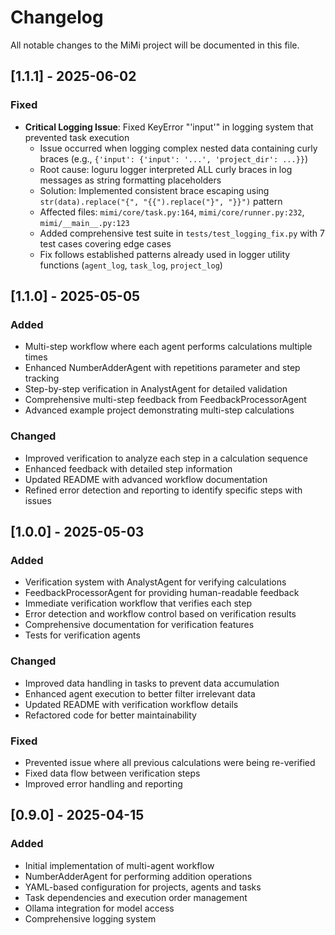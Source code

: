 # Changelog

All notable changes to the MiMi project will be documented in this file.

## [1.1.1] - 2025-06-02

### Fixed
- **Critical Logging Issue**: Fixed KeyError "'input'" in logging system that prevented task execution
  - Issue occurred when logging complex nested data containing curly braces (e.g., `{'input': {'input': '...', 'project_dir': ...}}`)
  - Root cause: loguru logger interpreted ALL curly braces in log messages as string formatting placeholders
  - Solution: Implemented consistent brace escaping using `str(data).replace("{", "{{").replace("}", "}}")` pattern
  - Affected files: `mimi/core/task.py:164`, `mimi/core/runner.py:232`, `mimi/__main__.py:123`
  - Added comprehensive test suite in `tests/test_logging_fix.py` with 7 test cases covering edge cases
  - Fix follows established patterns already used in logger utility functions (`agent_log`, `task_log`, `project_log`)

## [1.1.0] - 2025-05-05

### Added
- Multi-step workflow where each agent performs calculations multiple times
- Enhanced NumberAdderAgent with repetitions parameter and step tracking
- Step-by-step verification in AnalystAgent for detailed validation
- Comprehensive multi-step feedback from FeedbackProcessorAgent
- Advanced example project demonstrating multi-step calculations

### Changed
- Improved verification to analyze each step in a calculation sequence
- Enhanced feedback with detailed step information
- Updated README with advanced workflow documentation
- Refined error detection and reporting to identify specific steps with issues

## [1.0.0] - 2025-05-03

### Added
- Verification system with AnalystAgent for verifying calculations
- FeedbackProcessorAgent for providing human-readable feedback
- Immediate verification workflow that verifies each step
- Error detection and workflow control based on verification results
- Comprehensive documentation for verification features
- Tests for verification agents

### Changed
- Improved data handling in tasks to prevent data accumulation
- Enhanced agent execution to better filter irrelevant data
- Updated README with verification workflow details
- Refactored code for better maintainability

### Fixed
- Prevented issue where all previous calculations were being re-verified
- Fixed data flow between verification steps
- Improved error handling and reporting

## [0.9.0] - 2025-04-15

### Added
- Initial implementation of multi-agent workflow
- NumberAdderAgent for performing addition operations
- YAML-based configuration for projects, agents and tasks
- Task dependencies and execution order management
- Ollama integration for model access
- Comprehensive logging system 